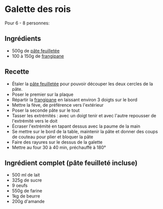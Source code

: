 Galette des rois
================

Pour 6 - 8 personnes:

Ingrédients
-----------
- 500g de [pâte feuilletée](Cuisine--pate-feuilletee)
- 100 à 150g de [frangipane](Cuisine--frangipane)

Recette
-------
- Étaler la [pâte feuilletée](Cuisine--pate-feuilletee) pour pouvoir découper les deux cercles de la pâte.
- Poser le premier sur la plaque
- Répartir la [frangipane](Cuisine--frangipane) en laissant environ 3 doigts sur le bord
- Mettre la fève, de préférence vers l'extérieur
- Poser la seconde pâte sur le tout
- Tasser les extrémités : avec un doigt tenir et avec l'autre repousser de l'extrémité vers le doit
- Écraser l'extrémité en tapant dessus avec la paume de la main
- Se mettre sur le bord de la table, maintenir la pâte et donner des coups de couteau pour plier et bloquer la pâte
- Faire des rayures sur le dessus de la galette
- Mettre au four 30 à 40 min, préchauffé à 180°

Ingrédient complet (pâte feuilleté incluse)
-------------------------------------------
- 500 ml de lait
- 325g de sucre
- 9 oeufs
- 550g de farine
- 1kg de beurre
- 200g d'amande